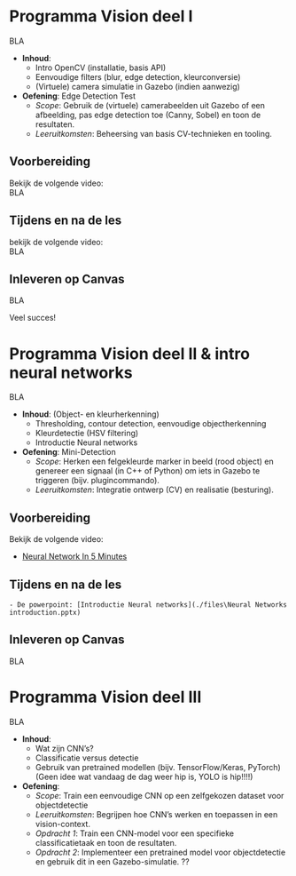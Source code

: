 # Programma Vision deel I
BLA
- **Inhoud**:
    - Intro OpenCV (installatie, basis API)
    - Eenvoudige filters (blur, edge detection, kleurconversie)
    - (Virtuele) camera simulatie in Gazebo (indien aanwezig)
- **Oefening**: Edge Detection Test
    - *Scope*: Gebruik de (virtuele) camerabeelden uit Gazebo of een afbeelding, pas edge detection toe (Canny, Sobel) en toon de resultaten.
    - *Leeruitkomsten*: Beheersing van basis CV-technieken en tooling.


## Voorbereiding
Bekijk de volgende video:  
BLA

## Tijdens en na de les

bekijk de volgende video:  
BLA

## Inleveren op Canvas

BLA

Veel succes!

# Programma Vision deel II & intro neural networks
BLA
- **Inhoud**:
    (Object- en kleurherkenning)
    - Thresholding, contour detection, eenvoudige objectherkenning
    - Kleurdetectie (HSV filtering)
    - Introductie Neural networks
- **Oefening**: Mini-Detection
    - *Scope*: Herken een felgekleurde marker in beeld (rood object) en genereer een signaal (in C++ of Python) om iets in Gazebo te triggeren (bijv. plugincommando).
    - *Leeruitkomsten*: Integratie ontwerp (CV) en realisatie (besturing).

## Voorbereiding
Bekijk de volgende video:  
- [Neural Network In 5 Minutes](https://youtu.be/bfmFfD2RIcg?si=_PIV4FIMy-iNXb0s)

## Tijdens en na de les

    - De powerpoint: [Introductie Neural networks](./files\Neural Networks introduction.pptx)

## Inleveren op Canvas

BLA

# Programma Vision deel III
BLA

- **Inhoud**:
    - Wat zijn CNN’s?
    - Classificatie versus detectie
    - Gebruik van pretrained modellen (bijv. TensorFlow/Keras, PyTorch) (Geen idee wat vandaag de dag weer hip is, YOLO is hip!!!!)
- **Oefening**: 
    - *Scope*: Train een eenvoudige CNN op een zelfgekozen dataset voor objectdetectie
    - *Leeruitkomsten*: Begrijpen hoe CNN’s werken en toepassen in een vision-context.
    - *Opdracht 1*: Train een CNN-model voor een specifieke classificatietaak en toon de resultaten.
    - *Opdracht 2*: Implementeer een pretrained model voor objectdetectie en gebruik dit in een Gazebo-simulatie. ??


